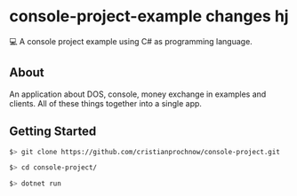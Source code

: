 # console-project-example changes hj
💻 A console project example using C# as programming language.

## About
An application about DOS, console, money exchange in examples and clients. All of these things together into a single app.

## Getting Started
```bash
$> git clone https://github.com/cristianprochnow/console-project.git

$> cd console-project/

$> dotnet run
```
